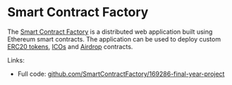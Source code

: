 # Smart Contract Factory

The <a href="https://smartcontractfactory.github.io">Smart Contract Factory</a> is a distributed web application built using Ethereum smart contracts. The application can be used to deploy custom <a href="https://theethereum.wiki/w/index.php/ERC20_Token_Standard">ERC20 tokens</a>, <a href="https://en.bitcoinwiki.org/wiki/ICO_(Initial_Coin_Offering)">ICOs</a> and <a href="https://en.bitcoinwiki.org/wiki/Airdrop">Airdrop</a> contracts.

Links:
<ul>
  <li>Full code: <a href="https://github.com/SmartContractFactory/169286-final-year-project">github.com/SmartContractFactory/169286-final-year-project</a></li>
</ul>
